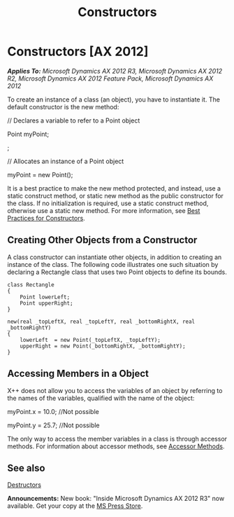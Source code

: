 ﻿---
title: Constructors
TOCTitle: Constructors
ms:assetid: 9ea3b20a-0dd5-4fd8-ad64-bdb3019dd543
ms:mtpsurl: https://msdn.microsoft.com/en-us/library/Aa847755(v=AX.60)
ms:contentKeyID: 35248261
ms.date: 05/18/2015
mtps_version: v=AX.60
---

# Constructors [AX 2012]


_**Applies To:** Microsoft Dynamics AX 2012 R3, Microsoft Dynamics AX 2012 R2, Microsoft Dynamics AX 2012 Feature Pack, Microsoft Dynamics AX 2012_

To create an instance of a class (an object), you have to instantiate it. The default constructor is the new method:

// Declares a variable to refer to a Point object

Point myPoint;

;

// Allocates an instance of a Point object

myPoint = new Point();

It is a best practice to make the new method protected, and instead, use a static construct method, or static new method as the public constructor for the class. If no initialization is required, use a static construct method, otherwise use a static new method. For more information, see [Best Practices for Constructors](best-practices-for-constructors.md).

## Creating Other Objects from a Constructor

A class constructor can instantiate other objects, in addition to creating an instance of the class. The following code illustrates one such situation by declaring a Rectangle class that uses two Point objects to define its bounds.

    class Rectangle
    {
        Point lowerLeft;
        Point upperRight;
    }
     
    new(real _topLeftX, real _topLeftY, real _bottomRightX, real _bottomRightY)
    {
        lowerLeft  = new Point(_topLeftX, _topLeftY);
        upperRight = new Point(_bottomRightX, _bottomRightY);
    }

## Accessing Members in a Object

X++ does not allow you to access the variables of an object by referring to the names of the variables, qualified with the name of the object:

myPoint.x = 10.0; //Not possible

myPoint.y = 25.7; //Not possible

The only way to access the member variables in a class is through accessor methods. For information about accessor methods, see [Accessor Methods](accessor-methods.md).

## See also

[Destructors](destructors.md)

  
**Announcements:** New book: "Inside Microsoft Dynamics AX 2012 R3" now available. Get your copy at the [MS Press Store](https://www.microsoftpressstore.com/store/inside-microsoft-dynamics-ax-2012-r3-9780735685109).

